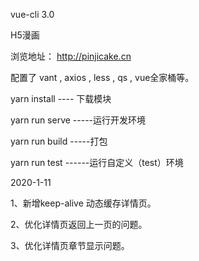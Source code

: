 vue-cli 3.0 

H5漫画

浏览地址： http://pinjicake.cn

配置了 vant , axios , less , qs , vue全家桶等。

yarn install ---- 下载模块

yarn run serve -----运行开发环境

yarn run build -----打包

yarn run test ------运行自定义（test）环境

2020-1-11

1、新增keep-alive 动态缓存详情页。

2、优化详情页返回上一页的问题。

3、优化详情页章节显示问题。
